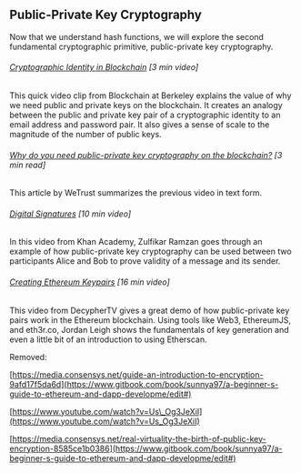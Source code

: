 ## Public-Private Key Cryptography

Now that we understand hash functions, we will explore the second fundamental cryptographic primitive, public-private key cryptography.

###### [Cryptographic Identity in Blockchain](https://www.youtube.com/embed/fgSvXFZ1GuU?start=1005&end=1187&version=3) \[3 min video\]

This quick video clip from Blockchain at Berkeley explains the value of why we need public and private keys on the blockchain.  It creates an analogy between the public and private key pair of a cryptographic identity to an email address and password pair.  It also gives a sense of scale to the magnitude of the number of public keys.

###### [Why do you need public-private key cryptography on the blockchain?](https://blog.wetrust.io/why-do-i-need-a-public-and-private-key-on-the-blockchain-c2ea74a69e76) \[3 min read\]

This article by WeTrust summarizes the previous video in text form.

###### [Digital Signatures](https://www.youtube.com/watch?v=Aq3a-_O2NcI&feature=youtu.be) \[10 min video\]

In this video from Khan Academy, Zulfikar Ramzan goes through an example of how public-private key cryptography can be used between two participants Alice and Bob to prove validity of a message and its sender.

###### [Creating Ethereum Keypairs](http://decypher.tv/series/ethereum-development/video/) \[16 min video\]

This video from DecypherTV gives a great demo of how public-private key pairs work in the Ethereum blockchain.  Using tools like Web3, EthereumJS, and eth3r.co, Jordan Leigh shows the fundamentals of key generation and even a little bit of an introduction to using Etherscan.

Removed:

[https://media.consensys.net/guide-an-introduction-to-encryption-9afd17f5da6d](https://www.gitbook.com/book/sunnya97/a-beginner-s-guide-to-ethereum-and-dapp-developme/edit#)

[https://www.youtube.com/watch?v=Us\_Og3JeXiI](https://www.youtube.com/watch?v=Us_Og3JeXiI)

[https://media.consensys.net/real-virtuality-the-birth-of-public-key-encryption-8585ce1b0386](https://www.gitbook.com/book/sunnya97/a-beginner-s-guide-to-ethereum-and-dapp-developme/edit#)

